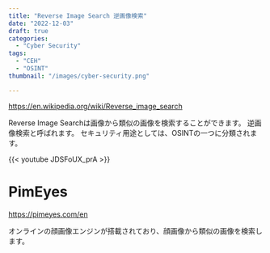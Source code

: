 ```yaml
---
title: "Reverse Image Search 逆画像検索"
date: "2022-12-03"
draft: true
categories:
  - "Cyber Security"
tags:
  - "CEH"
  - "OSINT"
thumbnail: "/images/cyber-security.png"

---
```



https://en.wikipedia.org/wiki/Reverse_image_search

Reverse Image Searchは画像から類似の画像を検索することができます。
逆画像検索と呼ばれます。
セキュリティ用途としては、OSINTの一つに分類されます。

{{< youtube JDSFoUX_prA >}}

# PimEyes

https://pimeyes.com/en

オンラインの顔画像エンジンが搭載されており、顔画像から類似の画像を検索します。


# 

